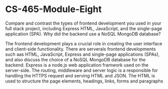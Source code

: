 # CS-465-Module-Eight
Compare and contrast the types of frontend development you used in your full stack project, including Express HTML, JavaScript, and the single-page application (SPA).
Why did the backend use a NoSQL MongoDB database?

The frontend development plays a crucial role in creating the user interface and client-side functionality.
There are serverals frontend developments such aas HTML, JavaScript, Express and single-page applications (SPAs), and also discuss the choice of a NoSQL MongoDB database for the backend. Express is a node.js web application framwork used on the server-side. The routing, middleware and server logic is a responsible for handling the HTTPS request and serving HTML and JSON.
The HTML is used to structure the page elements, headings, links, forms and  paragraphs
